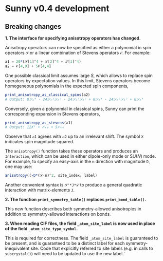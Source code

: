 # Sunny v0.4 development

## Breaking changes

**1. The interface for specifying anisotropy operators has changed.**

Anisotropy operators can now be specified as either a polynomial in spin
operators `𝒮` or a linear combination of Stevens operators `𝒪`. For example:
```julia
a1 = 20*(𝒮[1]^4 + 𝒮[2]^4 + 𝒮[3]^4)
a2 = 𝒪[4,0] + 5𝒪[4,4]
```

One possible classical limit assumes large _S_, which allows to replace spin
operators by expectation values. In this limit, Stevens operators become
homogeneous polynomials in the expected spin components,
```julia
print_anisotropy_as_classical_spins(a2) 
# Output: 8𝒮₁⁴ - 24𝒮₁²𝒮₂² - 24𝒮₁²𝒮₃² + 8𝒮₂⁴ - 24𝒮₂²𝒮₃² + 8𝒮₃⁴
```

Conversely, given a polynomial in classical spins, Sunny can print the
corresponding expansion in Stevens operators,
```julia
print_anisotropy_as_stevens(a1)
# Output: 12X² + 𝒪₄₀ + 5𝒪₄₄
```

Observe that `a1` agrees with `a2` up to an irrelevant shift. The symbol `X`
indicates spin magnitude squared.

The `anisotropy()` function takes these operators and produces an `Interaction`,
which can be used in either dipole-only mode or SU(_N_) mode. For example, to
specify an easy-axis in the `n` direction with magnitude `D`, one may use:
```julia
anisotropy((-D*(𝒮⋅n)^2, site_index; label)
```

Another convenient syntax is `𝒮'*J*𝒮` to produce a general quadratic
interaction with matrix-elements `J`.

**2. The function `print_symmetry_table()` replaces `print_bond_table()`.**

This new function describes both symmetry-allowed anisotropies in addition to
symmetry-allowed interactions on bonds.

**3. When reading CIF files, the field `_atom_site_label` is now used in place of the field `_atom_site_type_symbol`.**

This is required for correctness. The field `_atom_site_label` is guaranteed to
be present, and is guaranteed to be a distinct label for each
symmetry-inequivalent site. Code that explicitly referred to site labels (e.g.
in calls to `subcrystal()`) will need to be updated to use the new label.`
